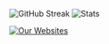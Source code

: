 <p align="center">
  
![GitHub Streak](https://streak-stats.demolab.com/?user=spookyinc&theme=hacker)
![Stats](https://github-readme-stats.vercel.app/api/top-langs/?username=spookyinc&layout=compact&theme=tokyonight)
</p>

[![Our Websites](https://cdn.shapes.lol/spook/logo.png)](https://github.com/our-websites)
